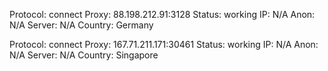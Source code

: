 Protocol: connect
Proxy: 88.198.212.91:3128
Status: working
IP: N/A
Anon: N/A
Server: N/A
Country: Germany

Protocol: connect
Proxy: 167.71.211.171:30461
Status: working
IP: N/A
Anon: N/A
Server: N/A
Country: Singapore


